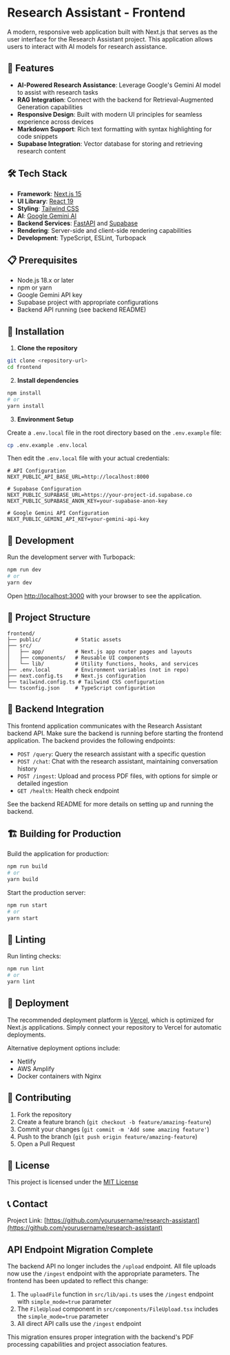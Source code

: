 # Research Assistant - Frontend

A modern, responsive web application built with Next.js that serves as the user interface for the Research Assistant project. This application allows users to interact with AI models for research assistance.

## 🚀 Features

- **AI-Powered Research Assistance**: Leverage Google's Gemini AI model to assist with research tasks
- **RAG Integration**: Connect with the backend for Retrieval-Augmented Generation capabilities
- **Responsive Design**: Built with modern UI principles for seamless experience across devices
- **Markdown Support**: Rich text formatting with syntax highlighting for code snippets
- **Supabase Integration**: Vector database for storing and retrieving research content

## 🛠️ Tech Stack

- **Framework**: [Next.js 15](https://nextjs.org/)
- **UI Library**: [React 19](https://react.dev/)
- **Styling**: [Tailwind CSS](https://tailwindcss.com/)
- **AI**: [Google Gemini AI](https://deepmind.google/technologies/gemini/)
- **Backend Services**: [FastAPI](https://fastapi.tiangolo.com/) and [Supabase](https://supabase.com/)
- **Rendering**: Server-side and client-side rendering capabilities
- **Development**: TypeScript, ESLint, Turbopack

## 📋 Prerequisites

- Node.js 18.x or later
- npm or yarn
- Google Gemini API key
- Supabase project with appropriate configurations
- Backend API running (see backend README)

## 🔧 Installation

1. **Clone the repository**

```bash
git clone <repository-url>
cd frontend
```

2. **Install dependencies**

```bash
npm install
# or
yarn install
```

3. **Environment Setup**

Create a `.env.local` file in the root directory based on the `.env.example` file:

```bash
cp .env.example .env.local
```

Then edit the `.env.local` file with your actual credentials:

```
# API Configuration
NEXT_PUBLIC_API_BASE_URL=http://localhost:8000

# Supabase Configuration
NEXT_PUBLIC_SUPABASE_URL=https://your-project-id.supabase.co
NEXT_PUBLIC_SUPABASE_ANON_KEY=your-supabase-anon-key

# Google Gemini API Configuration
NEXT_PUBLIC_GEMINI_API_KEY=your-gemini-api-key
```

## 🚀 Development

Run the development server with Turbopack:

```bash
npm run dev
# or
yarn dev
```

Open [http://localhost:3000](http://localhost:3000) with your browser to see the application.

## 📁 Project Structure

```
frontend/
├── public/           # Static assets
├── src/
│   ├── app/          # Next.js app router pages and layouts
│   ├── components/   # Reusable UI components
│   └── lib/          # Utility functions, hooks, and services
├── .env.local        # Environment variables (not in repo)
├── next.config.ts    # Next.js configuration
├── tailwind.config.ts # Tailwind CSS configuration
└── tsconfig.json     # TypeScript configuration
```

## 🔄 Backend Integration

This frontend application communicates with the Research Assistant backend API. Make sure the backend is running before starting the frontend application. The backend provides the following endpoints:

- `POST /query`: Query the research assistant with a specific question
- `POST /chat`: Chat with the research assistant, maintaining conversation history
- `POST /ingest`: Upload and process PDF files, with options for simple or detailed ingestion
- `GET /health`: Health check endpoint

See the backend README for more details on setting up and running the backend.

## 🏗️ Building for Production

Build the application for production:

```bash
npm run build
# or
yarn build
```

Start the production server:

```bash
npm run start
# or
yarn start
```

## 🧪 Linting

Run linting checks:

```bash
npm run lint
# or
yarn lint
```

## 🚢 Deployment

The recommended deployment platform is [Vercel](https://vercel.com/), which is optimized for Next.js applications. Simply connect your repository to Vercel for automatic deployments.

Alternative deployment options include:
- Netlify
- AWS Amplify
- Docker containers with Nginx

## 🤝 Contributing

1. Fork the repository
2. Create a feature branch (`git checkout -b feature/amazing-feature`)
3. Commit your changes (`git commit -m 'Add some amazing feature'`)
4. Push to the branch (`git push origin feature/amazing-feature`)
5. Open a Pull Request

## 📄 License

This project is licensed under the [MIT License](LICENSE)

## 📞 Contact

Project Link: [https://github.com/yourusername/research-assistant](https://github.com/yourusername/research-assistant)

## API Endpoint Migration Complete

The backend API no longer includes the `/upload` endpoint. All file uploads now use the `/ingest` endpoint with the appropriate parameters. The frontend has been updated to reflect this change:

1. The `uploadFile` function in `src/lib/api.ts` uses the `/ingest` endpoint with `simple_mode=true` parameter
2. The `FileUpload` component in `src/components/FileUpload.tsx` includes the `simple_mode=true` parameter
3. All direct API calls use the `/ingest` endpoint

This migration ensures proper integration with the backend's PDF processing capabilities and project association features.
